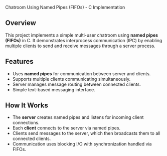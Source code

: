 Chatroom Using Named Pipes (FIFOs) - C Implementation

## Overview

This project implements a simple multi-user chatroom using **named pipes (FIFOs)** in C. It demonstrates interprocess communication (IPC) by enabling multiple clients to send and receive messages through a server process.

## Features

- Uses **named pipes** for communication between server and clients.
- Supports multiple clients communicating simultaneously.
- Server manages message routing between connected clients.
- Simple text-based messaging interface.

## How It Works

- The **server** creates named pipes and listens for incoming client connections.
- Each **client** connects to the server via named pipes.
- Clients send messages to the server, which then broadcasts them to all connected clients.
- Communication uses blocking I/O with synchronization handled via FIFOs.
